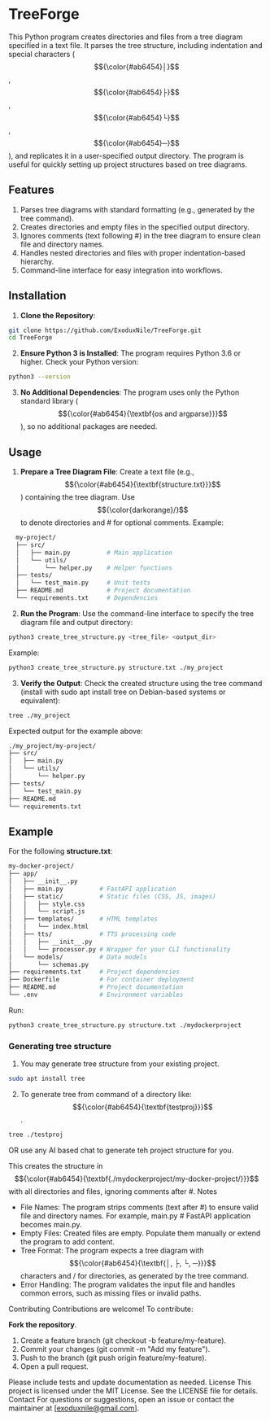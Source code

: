 # TreeForge

This Python program creates directories and files from a tree diagram specified in a text file. It parses the tree structure, including indentation and special characters ($${\color{#ab6454}│}$$, $${\color{#ab6454}├}$$, $${\color{#ab6454}└}$$, $${\color{#ab6454}─}$$), and replicates it in a user-specified output directory. The program is useful for quickly setting up project structures based on tree diagrams.

## Features

1. Parses tree diagrams with standard formatting (e.g., generated by the tree command).
2. Creates directories and empty files in the specified output directory.
3. Ignores comments (text following #) in the tree diagram to ensure clean file and directory names.
4. Handles nested directories and files with proper indentation-based hierarchy.
5. Command-line interface for easy integration into workflows.

## Installation

1.  **Clone the Repository**:
```bash
git clone https://github.com/ExoduxNile/TreeForge.git
cd TreeForge
```
2.  **Ensure Python 3 is Installed**: The program requires Python 3.6 or higher. Check your Python version:
```bash
python3 --version
```
3.  **No Additional Dependencies**: The program uses only the Python standard library ($${\color{#ab6454}{\textbf{os and argparse}}}$$), so no additional packages are needed.

## Usage

1.  **Prepare a Tree Diagram File**: Create a text file (e.g., $${\color{#ab6454}{\textbf{structure.txt}}}$$) containing the tree diagram. Use $${\color{darkorange}/}$$ to denote directories and # for optional comments. Example:
```bash
  my-project/
  ├── src/
  │   ├── main.py          # Main application
  │   └── utils/
  │       └── helper.py    # Helper functions
  ├── tests/
  │   └── test_main.py     # Unit tests
  ├── README.md            # Project documentation
  └── requirements.txt     # Dependencies
```

2.  **Run the Program**: Use the command-line interface to specify the tree diagram file and output directory:
```bash
python3 create_tree_structure.py <tree_file> <output_dir>
```
Example:
```bash
python3 create_tree_structure.py structure.txt ./my_project
```

3.  **Verify the Output**: Check the created structure using the tree command (install with sudo apt install tree on Debian-based systems or equivalent):
```bash
tree ./my_project
```
Expected output for the example above:
  ```bash
  ./my_project/my-project/
  ├── src/
  │   ├── main.py
  │   └── utils/
  │       └── helper.py
  ├── tests/
  │   └── test_main.py
  ├── README.md
  └── requirements.txt
```
## Example
For the following **structure.txt**:
  ```bash
  my-docker-project/
  ├── app/
  │   ├── __init__.py
  │   ├── main.py          # FastAPI application
  │   ├── static/          # Static files (CSS, JS, images)
  │   │   ├── style.css
  │   │   └── script.js
  │   ├── templates/       # HTML templates
  │   │   └── index.html
  │   ├── tts/             # TTS processing code
  │   │   ├── __init__.py
  │   │   └── processor.py # Wrapper for your CLI functionality
  │   └── models/          # Data models
  │       └── schemas.py
  ├── requirements.txt     # Project dependencies
  ├── Dockerfile           # For container deployment
  ├── README.md            # Project documentation
  └── .env                 # Environment variables
  ```

Run:
```bash
python3 create_tree_structure.py structure.txt ./mydockerproject
```
### Generating tree structure
1.  You may generate tree structure from your existing project.
```bash
sudo apt install tree
```
2.  To generate tree from command of a directory like: $${\color{#ab6454}{\textbf{testproj}}}$$.
```bash
tree ./testproj
```
OR use any AI based chat to generate teh project structure for you.

This creates the structure in $${\color{#ab6454}{\textbf{./mydockerproject/my-docker-project/}}}$$ with all directories and files, ignoring comments after #.
Notes

*  File Names: The program strips comments (text after #) to ensure valid file and directory names. For example, main.py # FastAPI application becomes main.py.
*  Empty Files: Created files are empty. Populate them manually or extend the program to add content.
*  Tree Format: The program expects a tree diagram with $${\color{#ab6454}{\textbf{│, ├, └, ─}}}$$ characters and / for directories, as generated by the tree command.
*  Error Handling: The program validates the input file and handles common errors, such as missing files or invalid paths.

Contributing
Contributions are welcome! To contribute:

**Fork the repository**.
1.  Create a feature branch (git checkout -b feature/my-feature).
2.  Commit your changes (git commit -m "Add my feature").
3.  Push to the branch (git push origin feature/my-feature).
4.  Open a pull request.

Please include tests and update documentation as needed.
License
This project is licensed under the MIT License. See the LICENSE file for details.
Contact
For questions or suggestions, open an issue or contact the maintainer at [exoduxnile@gmail.com].
